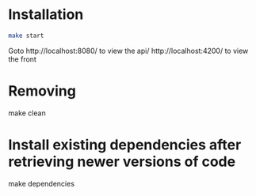 # Installation 
```bash
make start
```
Goto http://localhost:8080/ to view the api/
http://localhost:4200/   to view the front

# Removing
make clean

# Install existing dependencies after retrieving newer versions of code
make dependencies

